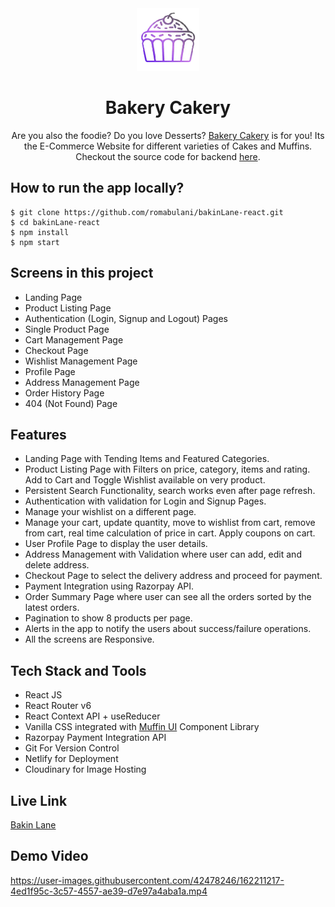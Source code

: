 
<div align="center">
  <img src="/public/logo.webp" height="100" width="100" alt="logo"/>
  <h1>Bakery Cakery</h1>
    <p>Are you also the foodie? Do you love Desserts? <a href="https://bain-lane.netlify.app/">Bakery Cakery</a> is for you! Its the E-Commerce Website for different varieties of Cakes and Muffins. Checkout the source code for backend <a href="https://github.com/romabulani/bakinlane-backend">here</a>.</p>
 </div>

## How to run the app locally?
```
$ git clone https://github.com/romabulani/bakinLane-react.git
$ cd bakinLane-react
$ npm install
$ npm start
```

## Screens in this project
- Landing Page
- Product Listing Page
- Authentication (Login, Signup and Logout) Pages
- Single Product Page
- Cart Management Page
- Checkout Page
- Wishlist Management Page
- Profile Page
- Address Management Page
- Order History Page
- 404 (Not Found) Page

## Features
- Landing Page with Tending Items and Featured Categories.
- Product Listing Page with Filters on price, category, items and rating. Add to Cart and Toggle Wishlist available on very product.
- Persistent Search Functionality, search works even after page refresh.
- Authentication with validation for Login and Signup Pages.
- Manage your wishlist on a different page.
- Manage your cart, update quantity, move to wishlist from cart, remove from cart, real time calculation of price in cart. Apply coupons on cart.
- User Profile Page to display the user details.
- Address Management with Validation where user can add, edit and delete address.
- Checkout Page to select the delivery address and proceed for payment.
- Payment Integration using Razorpay API.
- Order Summary Page where user can see all the orders sorted by the latest orders.
- Pagination to show 8 products per page.
- Alerts in the app to notify the users about success/failure operations.
- All the screens are Responsive.

## Tech Stack and Tools
- React JS
- React Router v6
- React Context API + useReducer
- Vanilla CSS integrated with [Muffin UI](https://muffinui.netlify.app/) Component Library
- Razorpay Payment Integration API
- Git For Version Control
- Netlify for Deployment
- Cloudinary for Image Hosting

## Live Link
[Bakin Lane](https://bakin-lane.netlify.app/)

## Demo Video


https://user-images.githubusercontent.com/42478246/162211217-4ed1f95c-3c57-4557-ae39-d7e97a4aba1a.mp4

